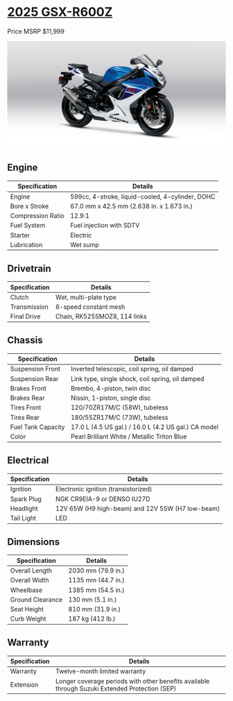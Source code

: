 <!-- C:\Users\razer\Desktop\walkerrh.github.io\SCROLLS_FOLDER\MOTORSPORTS\600CC\GSX-R600Z.md -->




# [2025 GSX-R600Z](https://suzukicycles.com/sportbike/2025/gsx-r600z)

Price MSRP $11,999

![](/assets/supersport/GSX-R600ZM5_BQJ_Diagonal_2500x1227.png)

## Engine

| Specification       | Details                                                   |
|---------------------|-----------------------------------------------------------|
| Engine              | 599cc, 4-stroke, liquid-cooled, 4-cylinder, DOHC          |
| Bore x Stroke       | 67.0 mm x 42.5 mm (2.638 in. x 1.673 in.)                 |
| Compression Ratio   | 12.9:1                                                    |
| Fuel System         | Fuel injection with SDTV                                  |
| Starter             | Electric                                                  |
| Lubrication         | Wet sump                                                  |

## Drivetrain

| Specification       | Details                                                   |
|---------------------|-----------------------------------------------------------|
| Clutch              | Wet, multi-plate type                                     |
| Transmission        | 6-speed constant mesh                                     |
| Final Drive         | Chain, RK525SMOZ8, 114 links                              |

## Chassis

| Specification           | Details                                                   |
|-------------------------|-----------------------------------------------------------|
| Suspension Front        | Inverted telescopic, coil spring, oil damped              |
| Suspension Rear         | Link type, single shock, coil spring, oil damped          |
| Brakes Front            | Brembo, 4-piston, twin disc                               |
| Brakes Rear             | Nissin, 1-piston, single disc                             |
| Tires Front             | 120/70ZR17M/C (58W), tubeless                             |
| Tires Rear              | 180/55ZR17M/C (73W), tubeless                             |
| Fuel Tank Capacity      | 17.0 L (4.5 US gal.) / 16.0 L (4.2 US gal.) CA model      |
| Color                   | Pearl Brilliant White / Metallic Triton Blue              |

## Electrical

| Specification       | Details                                                   |
|---------------------|-----------------------------------------------------------|
| Ignition            | Electronic ignition (transistorized)                      |
| Spark Plug          | NGK CR9EIA-9 or DENSO IU27D                               |
| Headlight           | 12V 65W (H9 high-beam) and 12V 55W (H7 low-beam)          |
| Tail Light          | LED                                                       |

## Dimensions

| Specification       | Details                                                   |
|---------------------|-----------------------------------------------------------|
| Overall Length      | 2030 mm (79.9 in.)                                        |
| Overall Width       | 1135 mm (44.7 in.)                                        |
| Wheelbase           | 1385 mm (54.5 in.)                                        |
| Ground Clearance    | 130 mm (5.1 in.)                                          |
| Seat Height         | 810 mm (31.9 in.)                                         |
| Curb Weight         | 187 kg (412 lb.)                                          |

## Warranty

| Specification       | Details                                                   |
|---------------------|-----------------------------------------------------------|
| Warranty            | Twelve-month limited warranty                             |
| Extension           | Longer coverage periods with other benefits available through Suzuki Extended Protection (SEP) |
